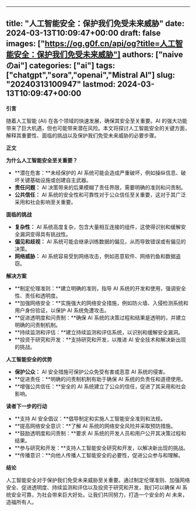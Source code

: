 
---
title: "人工智能安全：保护我们免受未来威胁"
date: 2024-03-13T10:09:47+00:00
draft: false
images: ["https://og.g0f.cn/api/og?title=人工智能安全：保护我们免受未来威胁"]
authors: ["naiveのai"]
categories: ["ai"]
tags: ["chatgpt","sora","openai","Mistral AI"]
slug: "20240313100947"
lastmod: 2024-03-13T10:09:47+00:00
---
**引言**

随着人工智能 (AI) 在各个领域的快速发展，确保其安全至关重要。AI 的强大功能带来了巨大机遇，但也可能带来潜在风险。本文将探讨人工智能安全的关键方面，解释其重要性、面临的挑战以及保护我们免受未来威胁的必要步骤。

**正文**

**为什么人工智能安全至关重要？**

* **潜在危害：**未经保护的 AI 系统可能会造成严重破坏，例如操纵信息、破坏关键基础设施或创建自主武器。
* **责任问题：** AI 决策带来的后果模糊了责任界限，需要明确的准则和问责制。
* **公共信任：** AI 系统的安全性和可靠性对于公众信任至关重要，这对于其广泛采用和社会影响至关重要。

**面临的挑战**

* **复杂性：** AI 系统高度复杂，包含大量相互连接的组件，这使得识别和缓解安全漏洞变得具有挑战性。
* **偏见和歧视：** AI 系统可能会继承训练数据的偏见，从而导致错误或有偏见的决策。
* **网络威胁：** AI 系统容易受到网络攻击，例如恶意软件、网络钓鱼和数据盗窃。

**解决方案**

* **制定伦理准则：**建立明确的准则，指导 AI 系统的开发和使用，强调安全性、责任和透明度。
* **加强网络安全：**实施强大的网络安全措施，例如防火墙、入侵检测系统和用户身份验证，以保护 AI 系统免遭攻击。
* **促进透明度和问责制：**确保 AI 系统的决策过程和结果是透明的，并建立明确的问责制机制。
* **持续监测和评估：**建立持续监测和评估系统，以识别和缓解安全漏洞。
* **投资于研究和开发：**支持研究和开发，以推进 AI 安全技术和解决新出现的挑战。

**人工智能安全的优势**

* **保护公众：** AI 安全措施可保护公众免受有害或恶意 AI 系统的侵害。
* **促进责任：**明确的问责制机制有助于确保 AI 系统的负责任和道德使用。
* **增强公共信任：**安全的 AI 系统建立了公众的信任，促进了其采用和社会影响。

**读者下一步的行动**

* **支持 AI 安全倡议：**倡导制定和实施人工智能安全准则和法规。
* **提高网络安全意识：**了解 AI 系统的网络安全风险并采取预防措施。
* **鼓励透明度和问责制：**要求 AI 系统的开发人员和用户公开其决策过程和结果。
* **参与研究和开发：**支持人工智能安全研究和开发，以解决新出现的挑战。
* **传播意识：**向他人传播人工智能安全的必要性，促进公众参与和理解。

**结论**

人工智能安全对于保护我们免受未来威胁至关重要。通过制定伦理准则、加强网络安全、促进透明度、持续监测和评估以及投资于研究和开发，我们可以确保 AI 系统安全可靠，为社会带来巨大好处。让我们共同努力，打造一个安全的 AI 未来，造福所有人。